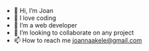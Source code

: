 - 👋 Hi, I’m Joan
- 👀 I love coding
- 🌱 I’m a web developer 
- 💞️ I’m looking to collaborate on any project
- 📫 How to reach me joannaakele@gmail.com

<!---
mzjoan/mzjoan is a ✨ special ✨ repository because its `README.md` (this file) appears on your GitHub profile.
You can click the Preview link to take a look at your changes.
--->
